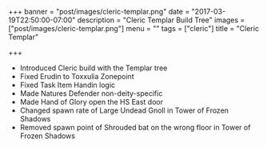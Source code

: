 +++
banner = "post/images/cleric-templar.png"
date = "2017-03-19T22:50:00-07:00"
description = "Cleric Templar Build Tree"
images = ["post/images/cleric-templar.png"]
menu = ""
tags = ["cleric"]
title = "Cleric Templar"

+++
* Introduced Cleric build with the Templar tree
* Fixed Erudin to Toxxulia Zonepoint
* Fixed Task Item Handin logic
* Made Natures Defender non-deity-specific
* Made Hand of Glory open the HS East door
* Changed spawn rate of Large Undead Gnoll in Tower of Frozen Shadows
* Removed spawn point of Shrouded bat on the wrong floor in Tower of Frozen Shadows
<!--more-->
